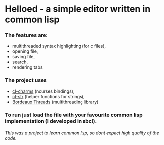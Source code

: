 # Helloed - a simple editor written in common lisp

### The features are:
- multithreaded syntax highlighting (for c files),
- opening file,
- saving file,
- search,
- rendering tabs

### The project uses 
- [cl-charms](https://github.com/HiTECNOLOGYs/cl-charms) (ncurses bindings),
- [cl-str](https://github.com/vindarel/cl-str) (helper functions for strings),
- [Bordeaux Threads](https://bordeaux-threads.common-lisp.dev/) (multithreading library)

### To run just load the file with your favourite common lisp implementation (I developed in sbcl).

###### This was a project to learn common lisp, so dont expect high quality of the code.

